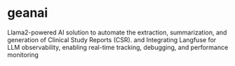# geanai
Llama2-powered AI solution to automate the extraction, summarization, and generation of Clinical Study Reports (CSR).
and Integrating Langfuse for LLM observability, enabling real-time tracking, debugging, and performance monitoring 
